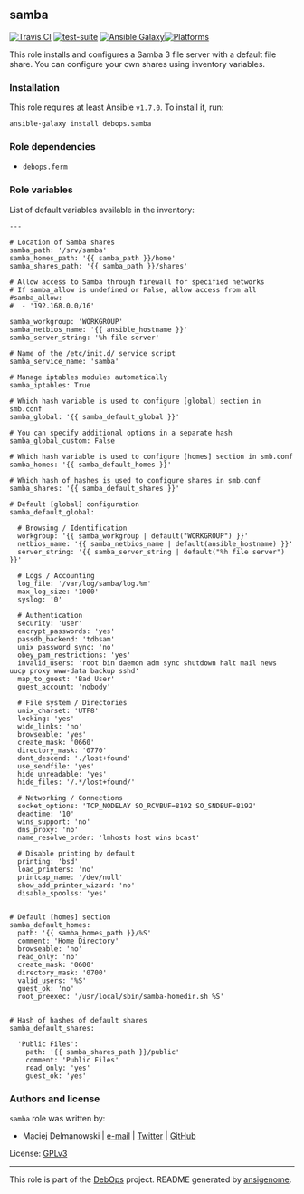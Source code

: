 ## samba

[![Travis CI](https://secure.travis-ci.org/debops/ansible-samba.png)](http://travis-ci.org/debops/ansible-samba) [![test-suite](http://img.shields.io/badge/test--suite-ansible--samba-blue.svg)](https://github.com/debops/test-suite/tree/master/ansible-samba/) [![Ansible Galaxy](http://img.shields.io/badge/galaxy-debops.samba-660198.svg)](https://galaxy.ansible.com/list#/roles/1597)[![Platforms](http://img.shields.io/badge/platforms-debian%20|%20ubuntu-lightgrey.svg)](#)

This role installs and configures a Samba 3 file server with a default file
share. You can configure your own shares using inventory variables.


### Installation

This role requires at least Ansible `v1.7.0`. To install it, run:

    ansible-galaxy install debops.samba



### Role dependencies

- `debops.ferm`



### Role variables

List of default variables available in the inventory:

    ---
    
    # Location of Samba shares
    samba_path: '/srv/samba'
    samba_homes_path: '{{ samba_path }}/home'
    samba_shares_path: '{{ samba_path }}/shares'
    
    # Allow access to Samba through firewall for specified networks
    # If samba_allow is undefined or False, allow access from all
    #samba_allow:
    #  - '192.168.0.0/16'
    
    samba_workgroup: 'WORKGROUP'
    samba_netbios_name: '{{ ansible_hostname }}'
    samba_server_string: '%h file server'
    
    # Name of the /etc/init.d/ service script
    samba_service_name: 'samba'
    
    # Manage iptables modules automatically
    samba_iptables: True
    
    # Which hash variable is used to configure [global] section in smb.conf
    samba_global: '{{ samba_default_global }}'
    
    # You can specify additional options in a separate hash
    samba_global_custom: False
    
    # Which hash variable is used to configure [homes] section in smb.conf
    samba_homes: '{{ samba_default_homes }}'
    
    # Which hash of hashes is used to configure shares in smb.conf
    samba_shares: '{{ samba_default_shares }}'
    
    # Default [global] configuration
    samba_default_global:
    
      # Browsing / Identification
      workgroup: '{{ samba_workgroup | default("WORKGROUP") }}'
      netbios_name: '{{ samba_netbios_name | default(ansible_hostname) }}'
      server_string: '{{ samba_server_string | default("%h file server") }}'
    
      # Logs / Accounting
      log_file: '/var/log/samba/log.%m'
      max_log_size: '1000'
      syslog: '0'
    
      # Authentication
      security: 'user'
      encrypt_passwords: 'yes'
      passdb_backend: 'tdbsam'
      unix_password_sync: 'no'
      obey_pam_restrictions: 'yes'
      invalid_users: 'root bin daemon adm sync shutdown halt mail news uucp proxy www-data backup sshd'
      map_to_guest: 'Bad User'
      guest_account: 'nobody'
    
      # File system / Directories
      unix_charset: 'UTF8'
      locking: 'yes'
      wide_links: 'no'
      browseable: 'yes'
      create_mask: '0660'
      directory_mask: '0770'
      dont_descend: './lost+found'
      use_sendfile: 'yes'
      hide_unreadable: 'yes'
      hide_files: '/.*/lost+found/'
    
      # Networking / Connections
      socket_options: 'TCP_NODELAY SO_RCVBUF=8192 SO_SNDBUF=8192'
      deadtime: '10'
      wins_support: 'no'
      dns_proxy: 'no'
      name_resolve_order: 'lmhosts host wins bcast'
    
      # Disable printing by default
      printing: 'bsd'
      load_printers: 'no'
      printcap_name: '/dev/null'
      show_add_printer_wizard: 'no'
      disable_spoolss: 'yes'
    
    
    # Default [homes] section
    samba_default_homes:
      path: '{{ samba_homes_path }}/%S'
      comment: 'Home Directory'
      browseable: 'no'
      read_only: 'no'
      create_mask: '0600'
      directory_mask: '0700'
      valid_users: '%S'
      guest_ok: 'no'
      root_preexec: '/usr/local/sbin/samba-homedir.sh %S'
    
    
    # Hash of hashes of default shares
    samba_default_shares:
    
      'Public Files':
        path: '{{ samba_shares_path }}/public'
        comment: 'Public Files'
        read_only: 'yes'
        guest_ok: 'yes'




### Authors and license

`samba` role was written by:

- Maciej Delmanowski | [e-mail](mailto:drybjed@gmail.com) | [Twitter](https://twitter.com/drybjed) | [GitHub](https://github.com/drybjed)

License: [GPLv3](https://tldrlegal.com/license/gnu-general-public-license-v3-(gpl-3))

***

This role is part of the [DebOps](http://debops.org/) project. README generated by [ansigenome](https://github.com/nickjj/ansigenome/).
